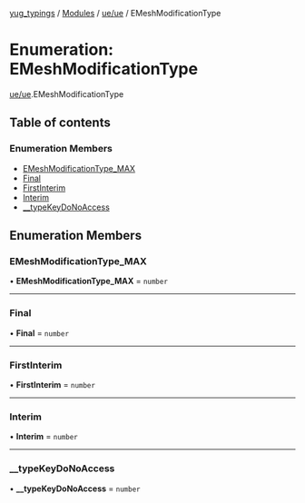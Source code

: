 [yug_typings](../README.md) / [Modules](../modules.md) / [ue/ue](../modules/ue_ue.md) / EMeshModificationType

# Enumeration: EMeshModificationType

[ue/ue](../modules/ue_ue.md).EMeshModificationType

## Table of contents

### Enumeration Members

- [EMeshModificationType\_MAX](ue_ue.EMeshModificationType.md#emeshmodificationtype_max)
- [Final](ue_ue.EMeshModificationType.md#final)
- [FirstInterim](ue_ue.EMeshModificationType.md#firstinterim)
- [Interim](ue_ue.EMeshModificationType.md#interim)
- [\_\_typeKeyDoNoAccess](ue_ue.EMeshModificationType.md#__typekeydonoaccess)

## Enumeration Members

### EMeshModificationType\_MAX

• **EMeshModificationType\_MAX** = `number`

___

### Final

• **Final** = `number`

___

### FirstInterim

• **FirstInterim** = `number`

___

### Interim

• **Interim** = `number`

___

### \_\_typeKeyDoNoAccess

• **\_\_typeKeyDoNoAccess** = `number`

